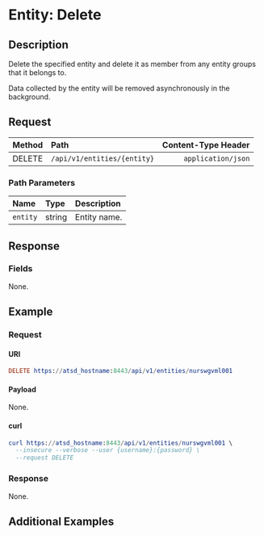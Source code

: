 # Entity: Delete

## Description

Delete the specified entity and delete it as member from any entity groups that it belongs to.

Data collected by the entity will be removed asynchronously in the background.

## Request

| **Method** | **Path** | **Content-Type Header**|
|:---|:---|---:|
| DELETE | `/api/v1/entities/{entity}` | `application/json` |

### Path Parameters 

|**Name**|**Type**|**Description**|
|:---|:---|:---|
| `entity` |string|Entity name.|

## Response

### Fields

None.

## Example

### Request

#### URI

```elm
DELETE https://atsd_hostname:8443/api/v1/entities/nurswgvml001
```
#### Payload

None.

#### curl 

```elm
curl https://atsd_hostname:8443/api/v1/entities/nurswgvml001 \
  --insecure --verbose --user {username}:{password} \
  --request DELETE
```

### Response

None.

## Additional Examples

